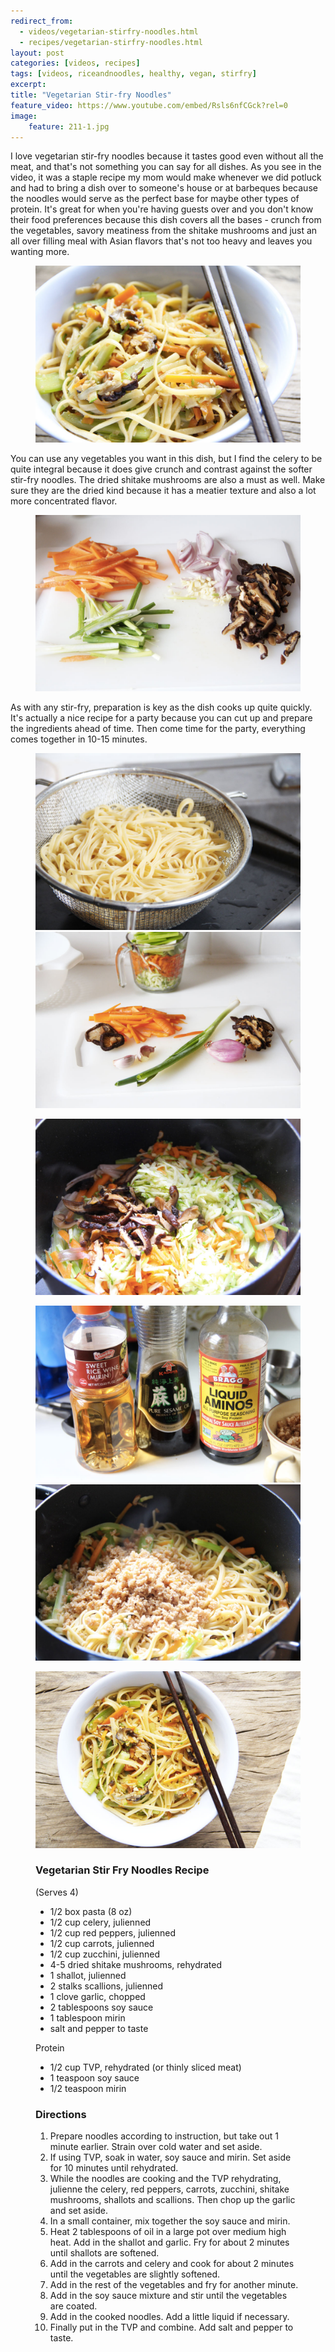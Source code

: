 ```yaml
---
redirect_from: 
  - videos/vegetarian-stirfry-noodles.html
  - recipes/vegetarian-stirfry-noodles.html
layout: post
categories: [videos, recipes]
tags: [videos, riceandnoodles, healthy, vegan, stirfry]
excerpt: 
title: "Vegetarian Stir-fry Noodles" 
feature_video: https://www.youtube.com/embed/Rsls6nfCGck?rel=0
image:   
    feature: 211-1.jpg
---
```


I love vegetarian stir-fry noodles because it tastes good even without all the meat, and that's not something you can say for all dishes.  As you see in the video, it was a staple recipe my mom would make whenever we did potluck and had to bring a dish over to someone's house or at barbeques because the noodles would serve as the perfect base for maybe other types of protein.  It's great for when you're having guests over and you don't know their food preferences because this dish covers all the bases - crunch from the vegetables, savory meatiness from the shitake mushrooms and just an all over filling meal with Asian flavors that's not too heavy and leaves you wanting more.

<figure>
    <img src="/images/211-9.jpg">
</figure>

You can use any vegetables you want in this dish, but I find the celery to be quite integral because it does give crunch and contrast against the softer stir-fry noodles.  The dried shitake mushrooms are also a must as well.  Make sure they are the dried kind because it has a meatier texture and also a lot more concentrated flavor.  

<figure>
    <img src="/images/211-4.jpg">
</figure>

As with any stir-fry, preparation is key as the dish cooks up quite quickly.  It's actually a nice recipe for a party because you can cut up and prepare the ingredients ahead of time.  Then come time for the party, everything comes together in 10-15 minutes.



<figure class="half">
<img src="/images/211-3.jpg">
<img src="/images/211-2.jpg">
</figure>

<figure>
    <img src="/images/211-6.jpg">
</figure>

<figure class="half">
<img src="/images/211-7.jpg">
<img src="/images/211-8.jpg">
</figure>

<figure>
    <img src="/images/211-11.jpg">
</figure>

<figure class="ingredients" markdown="1">

### Vegetarian Stir Fry Noodles Recipe
(Serves 4)

- 1/2 box pasta (8 oz)
- 1/2 cup celery, julienned
- 1/2 cup red peppers, julienned
- 1/2 cup carrots, julienned
- 1/2 cup zucchini, julienned
- 4-5 dried shitake mushrooms, rehydrated
- 1 shallot, julienned
- 2 stalks scallions, julienned
- 1 clove garlic, chopped
- 2 tablespoons soy sauce
- 1 tablespoon mirin
- salt and pepper to taste

Protein
- 1/2 cup TVP, rehydrated (or thinly sliced meat)
- 1 teaspoon soy sauce
- 1/2 teaspoon mirin

</figure>
<figure class="directions" markdown="1">

### Directions

1. Prepare noodles according to instruction, but take out 1 minute earlier.  Strain over cold water and set aside.
2. If using TVP, soak in water, soy sauce and mirin.  Set aside for 10 minutes until rehydrated.
3. While the noodles are cooking and the TVP rehydrating, julienne the celery, red peppers, carrots, zucchini, shitake mushrooms, shallots and scallions.  Then chop up the garlic and set aside. 
3. In a small container, mix together the soy sauce and mirin.
4. Heat 2 tablespoons of oil in a large pot over medium high heat.  Add in the shallot and garlic.  Fry for about 2 minutes until shallots are softened.
5. Add in the carrots and celery and cook for about 2 minutes until the vegetables are slightly softened.
6. Add in the rest of the vegetables and fry for another minute.
7. Add in the soy sauce mixture and stir until the vegetables are coated.
8. Add in the cooked noodles.  Add a little liquid if necessary.
9. Finally put in the TVP and combine.  Add salt and pepper to taste.


</figure>
